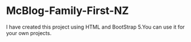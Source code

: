 # McBlog-Family-First-NZ
I have created this project using HTML and BootStrap 5.You can use it for your own projects.
